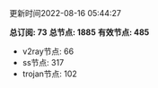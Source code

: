 更新时间2022-08-16 05:44:27

**总订阅: 73**
**总节点: 1885**
**有效节点: 485**
- v2ray节点: 66
- ss节点: 317
- trojan节点: 102
